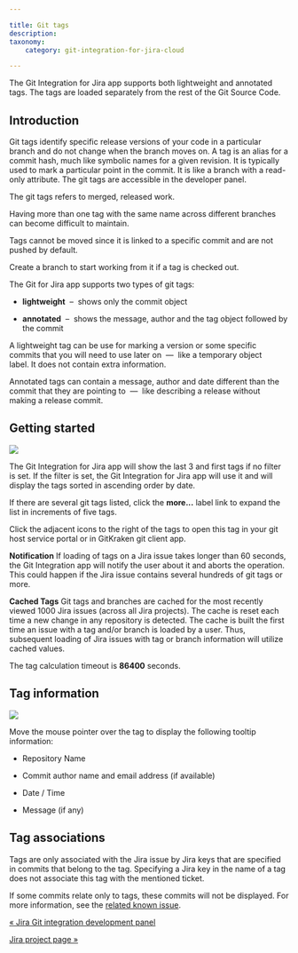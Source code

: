 ```yaml
---

title: Git tags
description:
taxonomy:
    category: git-integration-for-jira-cloud

---
```

The Git Integration for Jira app supports both lightweight and annotated tags. The tags are loaded separately from the rest of the Git Source Code.

## Introduction

Git tags identify specific release versions of your code in a particular branch and do not change when the branch moves on. A tag is an alias for a commit hash, much like symbolic names for a given revision. It is typically used to mark a particular point in the commit. It is like a branch with a read-only attribute. The git tags are accessible in the developer panel.

The git tags refers to merged, released work.

Having more than one tag with the same name across different branches can become difficult to maintain.


Tags cannot be moved since it is linked to a specific commit and are not pushed by default. 

Create a branch to start working from it if a tag is checked out.

The Git for Jira app supports two types of git tags:

*   **lightweight**  –  shows only the commit object

*   **annotated**  –  shows the message, author and the tag object followed by the commit


A lightweight tag can be use for marking a version or some specific commits that you will need to use later on  —  like a temporary object label. It does not contain extra information.

Annotated tags can contain a message, author and date different than the commit that they are pointing to  —  like describing a release without making a release commit.

## Getting started

![](https://bigbrassband.atlassian.net/wiki/download/thumbnails/1923025983/gitcloud-devpanel-git-tags.png?version=1&modificationDate=1635944871358&cacheVersion=1&api=v2&width=340&height=141)

The Git Integration for Jira app will show the last 3 and first tags if no filter is set. If the filter is set, the Git Integration for Jira app will use it and will display the tags sorted in ascending order by date.

If there are several git tags listed, click the **more...** label link to expand the list in increments of five tags.

Click the adjacent icons to the right of the tags to open this tag in your git host service portal or in GitKraken git client app.

**Notification**
If loading of tags on a Jira issue takes longer than 60 seconds, the Git Integration app will notify the user about it and aborts the operation. This could happen if the Jira issue contains several hundreds of git tags or more.

**Cached Tags**
Git tags and branches are cached for the most recently viewed 1000 Jira issues (across all Jira projects). The cache is reset each time a new change in any repository is detected. The cache is built the first time an issue with a tag and/or branch is loaded by a user. Thus, subsequent loading of Jira issues with tag or branch information will utilize cached values.

The tag calculation timeout is **86400** seconds.

## Tag information

![](https://bigbrassband.atlassian.net/wiki/download/thumbnails/1923025983/gitcloud-devpanel-git-tags-hover.png?version=1&modificationDate=1635945003233&cacheVersion=1&api=v2&width=340&height=139)

Move the mouse pointer over the tag to display the following tooltip information:

*   Repository Name

*   Commit author name and email address (if available)

*   Date / Time

*   Message (if any)


## Tag associations

Tags are only associated with the Jira issue by Jira keys that are specified in commits that belong to the tag. Specifying a Jira key in the name of a tag does not associate this tag with the mentioned ticket.

If some commits relate only to tags, these commits will not be displayed. For more information, see the [related known issue](https://bigbrassband.atlassian.net/wiki/spaces/GITCLOUD/pages/591986707/Known+Issues#Tags-taking-longer-than-10s-to-load-on-an-issue-will-timeout).

[« Jira Git integration development panel](/git-integration-for-jira-cloud/jira-git-integration-development-panel-gij-cloud)

[Jira project page »](/wiki/spaces/GITCLOUD/pages/1923026027/Jira+project+page)


